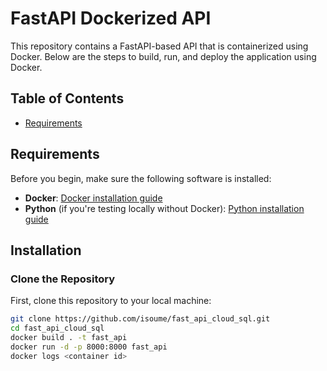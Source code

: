 # FastAPI Dockerized API

This repository contains a FastAPI-based API that is containerized using Docker. Below are the steps to build, run, and deploy the application using Docker.

## Table of Contents

- [Requirements](#requirements)


## Requirements

Before you begin, make sure the following software is installed:

- **Docker**: [Docker installation guide](https://docs.docker.com/get-docker/)
- **Python** (if you're testing locally without Docker): [Python installation guide](https://www.python.org/downloads/)

## Installation

### Clone the Repository

First, clone this repository to your local machine:

```bash
git clone https://github.com/isoume/fast_api_cloud_sql.git
cd fast_api_cloud_sql
docker build . -t fast_api
docker run -d -p 8000:8000 fast_api
docker logs <container id>